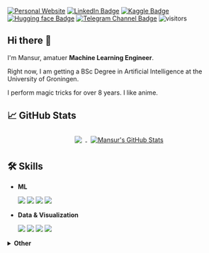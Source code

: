 [![Personal Website](https://img.shields.io/badge/personal-website-2081c1)](https://nomomon.github.io/)
[![LinkedIn Badge](https://img.shields.io/badge/linkedin-profile-2081c1)](https://www.linkedin.com/in/nomomon)
[![Kaggle Badge](https://img.shields.io/badge/kaggle-profile-2081c1)](https://www.kaggle.com/mononom)
[![Hugging face Badge](https://img.shields.io/badge/huggingface-profile-2081c1)](https://huggingface.co/nomomon)
[![Telegram Channel Badge](https://img.shields.io/badge/telegram-channel-2081c1)](https://t.me/pigeorge)
![visitors](https://visitor-badge.glitch.me/badge?page_id=nomomon.nomomon)

## Hi there 👋
I'm Mansur, amatuer **Machine Learning Engineer**.
<!-- I develop ... -->

Right now, I am getting a BSc Degree in Artificial Intelligence at the University of Groningen.

I perform magic tricks for over 8 years. I like anime.


## 📈 GitHub Stats

<p align="center">
  <a href="https://github.com/nomomon">
    <img align="center" style="margin:0.5rem" src="https://github-readme-stats.vercel.app/api/top-langs/?username=nomomon&hide=html,css&lbg_color=fefefe&title_color=121212&text_color=353535&langs_count=3" />
  </a>

  <a href="https://github.com/nomomon">
    <img align="center" style="margin:0.5rem" src="https://github-readme-stats.vercel.app/api?username=nomomon&show_icons=true&line_height=27&count_private=true&bg_color=fefefe&title_color=121212&text_color=353535" alt="Mansur's GitHub Stats" />
  </a>
</p>
  
## 🛠 Skills

- **ML**
  
  ![](https://img.shields.io/badge/Framework-Tensorflow-fe9101?style=flat&logo=Tensorflow&logoColor=white)
  ![](https://img.shields.io/badge/Library-Keras-d00101?style=flat&logo=Keras&logoColor=white)
  ![](https://img.shields.io/badge/Library-Scikit-3399cc?style=flat&logo=Scikit-learn&logoColor=white)
  ![](https://img.shields.io/badge/Library-Catboost-f00?style=flat&logoColor=white&logo=CatBoost)

  
- **Data & Visualization**

  ![](https://img.shields.io/badge/Library-Pandas-130753?style=flat&logo=Pandas&logoColor=white)
  ![](https://img.shields.io/badge/Library-Numpy-4cabcf?style=flat&logo=Numpy&logoColor=white)
  ![](https://img.shields.io/badge/Library-Matplotlib-12557c?style=flat&logo=matplotlib&logoColor=white)
  ![](https://img.shields.io/badge/Library-Seaborn-7db0bb?style=flat&logo=Seaborn&logoColor=white)

<details>
  <summary><b>Other</b></summary><br>
  
  ![](https://img.shields.io/badge/Library-PIL-a08166?style=flat&logo=PIL&logoColor=white)
  
  
  
</details> 

